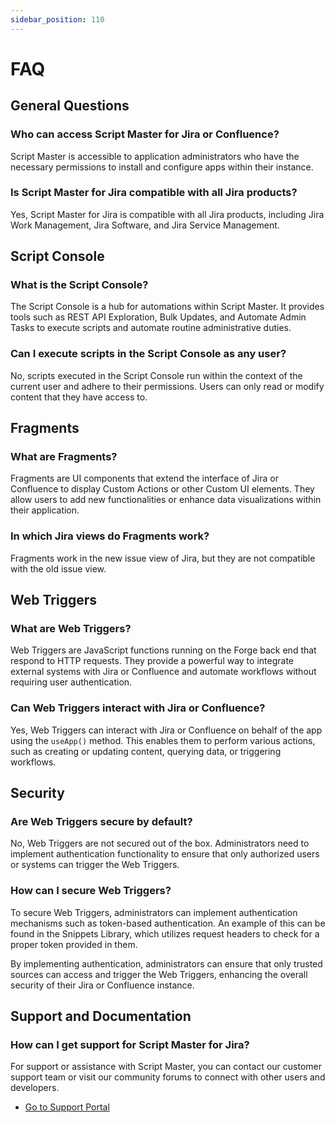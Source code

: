```yaml
---
sidebar_position: 110
---
```


# FAQ

## General Questions

### Who can access Script Master for Jira or Confluence?

Script Master is accessible to application administrators who have the necessary permissions to install and configure apps within their instance.

### Is Script Master for Jira compatible with all Jira products?

Yes, Script Master for Jira is compatible with all Jira products, including Jira Work Management, Jira Software, and Jira Service Management.


## Script Console

### What is the Script Console?

The Script Console is a hub for automations within Script Master. It provides tools such as REST API Exploration, Bulk Updates, and Automate Admin Tasks to execute scripts and automate routine administrative duties.

### Can I execute scripts in the Script Console as any user?

No, scripts executed in the Script Console run within the context of the current user and adhere to their permissions. Users can only read or modify content that they have access to.


## Fragments

### What are Fragments?

Fragments are UI components that extend the interface of Jira or Confluence to display Custom Actions or other Custom UI elements. They allow users to add new functionalities or enhance data visualizations within their application.

### In which Jira views do Fragments work?

Fragments work in the new issue view of Jira, but they are not compatible with the old issue view.


## Web Triggers

### What are Web Triggers?

Web Triggers are JavaScript functions running on the Forge back end that respond to HTTP requests. They provide a powerful way to integrate external systems with Jira or Confluence and automate workflows without requiring user authentication.

### Can Web Triggers interact with Jira or Confluence?

Yes, Web Triggers can interact with Jira or Confluence on behalf of the app using the `useApp()` method. This enables them to perform various actions, such as creating or updating content, querying data, or triggering workflows.


## Security

### Are Web Triggers secure by default?

No, Web Triggers are not secured out of the box. Administrators need to implement authentication functionality to ensure that only authorized users or systems can trigger the Web Triggers.

### How can I secure Web Triggers?

To secure Web Triggers, administrators can implement authentication mechanisms such as token-based authentication. An example of this can be found in the Snippets Library, which utilizes request headers to check for a proper token provided in them.

By implementing authentication, administrators can ensure that only trusted sources can access and trigger the Web Triggers, enhancing the overall security of their Jira or Confluence instance.


## Support and Documentation

### How can I get support for Script Master for Jira?

For support or assistance with Script Master, you can contact our customer support team or visit our community forums to connect with other users and developers.

 - [Go to Support Portal](https://kaisersoftapps.atlassian.net/servicedesk/customer/portal/1)